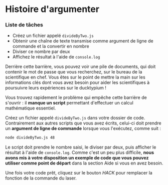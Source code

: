 # Histoire d'argumenter

<div class="aside">
<h3>Liste de tâches</h3>
<ul>
  <li>Créez un fichier appelé <code>divideByTwo.js</code></li>
  <li>Obtenir une chaîne de texte transmise comme argument de ligne de commande et la convertir en nombre</li>
  <li>Diviser ce nombre par deux</li>
  <li>Affichez le résultat à l'aide de <code>console.log</code></li>
</ul>
</div>
Derrière cette barrière, vous pouvez voir une pile de documents, qui doit contenir le mot de passe que vous recherchez, sur le bureau de la scientifique en chef. Vous êtes sur le point de mettre la main sur les informations clés dont vous avez besoin pour aider les scientifiques à poursuivre leurs expériences sur le ducktypium&nbsp;!

Vous trouvez rapidement le problème qui empêche cette barrière de s'ouvrir&nbsp;: il **manque un script** permettant d'effectuer un calcul mathématique essentiel.

Créez un fichier appelé `divideByTwo.js` dans votre dossier de code. Contrairement aux autres scripts que vous avez écrits, celui-ci doit prendre un **argument de ligne de commande** lorsque vous l'exécutez, comme suit&nbsp;:

```bash
node divideByTwo.js 48
```

Le script doit prendre le nombre saisi, le diviser par deux, puis afficher le résultat à l'aide de `console.log`. Comme c'est un peu plus difficile, **nous avons mis à votre disposition un exemple de code que vous pouvez utiliser comme point de départ** dans la section Aide si vous en avez besoin.

Une fois votre code prêt, cliquez sur le bouton *HACK* pour remplacer la fonction de la commande du laser.